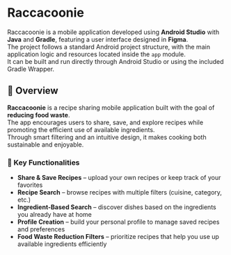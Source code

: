 # Raccacoonie

Raccacoonie is a mobile application developed using **Android Studio** with **Java** and **Gradle**, featuring a user interface designed in **Figma**.  
The project follows a standard Android project structure, with the main application logic and resources located inside the `app` module.  
It can be built and run directly through Android Studio or using the included Gradle Wrapper.

## 📌 Overview

**Raccacoonie** is a recipe sharing mobile application built with the goal of **reducing food waste**.  
The app encourages users to share, save, and explore recipes while promoting the efficient use of available ingredients.  
Through smart filtering and an intuitive design, it makes cooking both sustainable and enjoyable.

### 🍴 Key Functionalities
- **Share & Save Recipes** – upload your own recipes or keep track of your favorites  
- **Recipe Search** – browse recipes with multiple filters (cuisine, category, etc.)  
- **Ingredient-Based Search** – discover dishes based on the ingredients you already have at home  
- **Profile Creation** – build your personal profile to manage saved recipes and preferences  
- **Food Waste Reduction Filters** – prioritize recipes that help you use up available ingredients efficiently  
